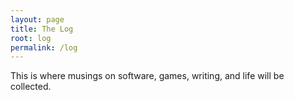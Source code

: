 ```yaml
---
layout: page
title: The Log
root: log
permalink: /log
---
```


This is where musings on software, games, writing, and life will be collected.

